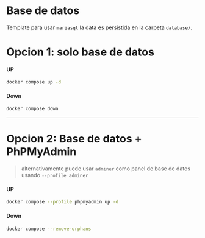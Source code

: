 # Base de datos

Template para usar `mariasql` la data es persistida en la carpeta `database/`.

# Opcion 1: solo base de datos

#### UP

```sh
docker compose up -d
```

#### Down

```sh
docker compose down
```

---

# Opcion 2: Base de datos + PhPMyAdmin

> alternativamente puede usar `adminer` como panel de base de datos usando `--profile adminer`

#### UP

```sh
docker compose --profile phpmyadmin up -d
```

#### Down

```sh
docker compose --remove-orphans
```
